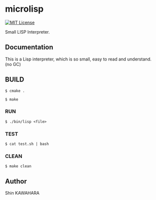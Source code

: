 # microlisp

[![MIT License](http://img.shields.io/badge/license-MIT-blue.svg?style=flat)](LICENSE)

Small LISP Interpreter.

## Documentation

This is a Lisp interpreter, which is so small, easy to read and understand. (no GC)

## BUILD

```console
$ cmake .

$ make
```

### RUN

```console
$ ./bin/lisp <file>
```

### TEST

```console
$ cat test.sh | bash
```

### CLEAN

```console
$ make clean
```

## Author

Shin KAWAHARA
